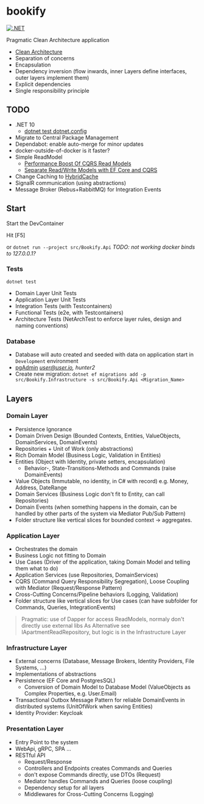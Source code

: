 # bookify
[![.NET](https://github.com/codingsteff/bookify/actions/workflows/dotnet.yml/badge.svg)](https://github.com/codingsteff/bookify/actions/workflows/dotnet.yml)

Pragmatic Clean Architecture application
* [Clean Architecture](https://blog.cleancoder.com/uncle-bob/2012/08/13/the-clean-architecture.html)
* Separation of concerns
* Encapsulation
* Dependency inversion (flow inwards, inner Layers define interfaces, outer layers implement them)
* Explicit dependencies
* Single responsibility principle



## TODO
* .NET 10
  * [dotnet test dotnet.config](https://devblogs.microsoft.com/dotnet/dotnet-test-with-mtp)
* Migrate to Central Package Management 
* Dependabot: enable auto-merge for minor updates
* docker-outside-of-docker is it faster?
* Simple ReadModel  
  * [Performance Boost Of CQRS Read Models](https://www.youtube.com/watch?v=AVBAAKa84cs) 
  * [Separate Read/Write Models with EF Core and CQRS](https://www.youtube.com/watch?v=iKDITShiZy4) 
* Change Caching to [HybridCache](https://devblogs.microsoft.com/dotnet/hybrid-cache-is-now-ga/)  
* SignalR communication (using abstractions)  
* Message Broker (Rebus+RabbitMQ) for Integration Events


## Start
Start the DevContainer

Hit [F5]

or `dotnet run --project src/Bookify.Api` *TODO: not working docker binds to 127.0.0.1?*

### Tests

`dotnet test`

* Domain Layer Unit Tests
* Application Layer Unit Tests
* Integration Tests (with Testcontainers)
* Functional Tests (e2e, with Testcontainers)
* Architecture Tests (NetArchTest to enforce layer rules, design and naming conventions)

### Database
* Database will auto created and seeded with data on application start in `Development` environment
* [pgAdmin](http://localhost:8080) *user@user.io, hunter2*
* Create new migration: `dotnet ef migrations add -p src/Bookify.Infrastructure -s src/Bookify.Api <Migration_Name>`



## Layers

### Domain Layer
* Persistence Ignorance
* Domain Driven Design (Bounded Contexts, Entities, ValueObjects, DomainServices, DomainEvents)
* Repositories + Unit of Work (only abstractions)
* Rich Domain Model (Business Logic, Validation in Entities)
* Entities (Object with Identity, private setters, encapsulation)
  * Behavior-, State-Transitions-Methods and Commands (raise DomainEvents)
* Value Objects (Immutable, no identity, in C# with record) e.g. Money, Address, DateRange
* Domain Services (Business Logic don't fit to Entity, can call Repositories)
* Domain Events (when something happens in the domain, can be handled by other parts of the system via Mediator Pub/Sub Pattern)
* Folder structure like vertical slices for bounded context -> aggregates.

### Application Layer
* Orchestrates the domain
* Business Logic not fitting to Domain
* Use Cases (Driver of the application, taking Domain Model and telling them what to do)
* Application Services (use Repositories, DomainServices)
* CQRS (Command Query Responsibility Segregation), Loose Coupling with Mediator (Request/Response Pattern)
* Cross-Cutting Concerns/Pipeline behaviors (Logging, Validation)
* Folder structure like vertical slices for Use cases (can have subfolder for Commands, Queries, IntegrationEvents)

> Pragmatic: use of Dapper for access ReadModels, normaly don't directly use external libs
> As Alternative see IApartmentReadRepository, but logic is in the Infrastructure Layer

### Infrastructure Layer
* External concerns (Database, Message Brokers, Identity Providers, File Systems, ...)
* Implementations of abstractions
* Persistence (EF Core and PostgresSQL)
  * Conversion of Domain Model to Database Model (ValueObjects as Complex Properties, e.g. User.Email)
* Transactional Outbox Message Pattern for reliable DomainEvents in distributed systems (UnitOfWork when saving Entities)
* Identity Provider: Keycloak

### Presentation Layer
* Entry Point to the system
* WebApi, gRPC, SPA ...
* RESTful API
  * Request/Response
  * Controllers and Endpoints creates Commands and Queries
  * don't expose Commands directly, use DTOs (Request)
  * Mediator handles Commands and Queries (loose coupling)
  * Dependency setup for all layers
  * Middlewares for Cross-Cutting Concerns (Logging)
